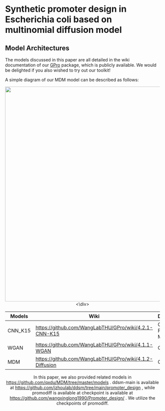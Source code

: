 # Synthetic promoter design in Escherichia coli based on multinomial diffusion model

## Model Architectures

The models discussed in this paper are all detailed in the wiki documentation of our [GPro](https://github.com/WangLabTHU/GPro/tree/main/gpro) package, which is publicly available. We would be delighted if you also wished to try out our toolkit!

A simple diagram of our MDM model can be described as follows:

<div align=center>
<img src="https://github.com/qxdu/MDM/assets/59758004/f8ed6eba-8456-4472-a89b-648d13ab78f5" width="700px">
<\div>


|Models|Wiki|Description|
|----|----|----|
| CNN_K15|https://github.com/WangLabTHU/GPro/wiki/4.2.1-CNN-K15| Our Predictive Model|
| WGAN| https://github.com/WangLabTHU/GPro/wiki/4.1.1-WGAN| Generator|
| MDM| https://github.com/WangLabTHU/GPro/wiki/4.1.2-Diffusion| Generator|

In this paper, we also provided related models in https://github.com/qxdu/MDM/tree/master/models . ddsm-main is available at https://github.com/jzhoulab/ddsm/tree/main/promoter_design , while promodiff is available at checkpoint is available at https://github.com/wangxinglong1990/Promoter_design/ . We utilize the checkpoints of promodiff.

## 

